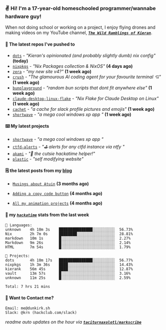 ### ✌️ Hi! I'm a 17-year-old homeschooled programmer/wannabe hardware guy!

When not doing school or working on a project, I enjoy flying drones and making videos on my YouTube channel, [**_`The Wild Ramblings of Kieran`_**](https://youtube.com/@kieran.rambles).

#### 👷 The latest repos I've pushed to

- [`dots`](https://github.com/taciturnaxolotl/dots) - _"Kieran's opinionated (and probably slightly dumb) nix config"_ **(today)**
- [`nixpkgs`](https://github.com/NixOS/nixpkgs) - _"Nix Packages collection & NixOS"_ **(4 days ago)**
- [`zera`](https://github.com/taciturnaxolotl/zera) - _"my new site v4?"_ **(1 week ago)**
- [`crush`](https://github.com/charmbracelet/crush) - _"The glamourous AI coding agent for your favourite terminal 💘"_ **(1 week ago)**
- [`bunplayground`](https://github.com/taciturnaxolotl/bunplayground) - _"random bun scripts that dont fit anywhere else"_ **(1 week ago)**
- [`claude-desktop-linux-flake`](https://github.com/k3d3/claude-desktop-linux-flake) - _"Nix Flake for Claude Desktop on Linux"_ **(1 week ago)**
- [`cachet`](https://github.com/taciturnaxolotl/cachet) - _"a cache for slack profile pictures and emojis"_ **(1 week ago)**
- [`shortwave`](https://github.com/taciturnaxolotl/shortwave) - _"a mega cool windows xp app "_ **(1 week ago)**

#### ⌨️ My latest projects

- [`shortwave`](https://github.com/taciturnaxolotl/shortwave) - _"a mega cool windows xp app "_
- [`ctfd-alerts`](https://github.com/taciturnaxolotl/ctfd-alerts) - _"⛳ alerts for any ctfd instance via ntfy "_
- [`akami`](https://github.com/taciturnaxolotl/akami) - _"🌷 the cutsie hackatime helper!"_
- [`plastic`](https://github.com/taciturnaxolotl/plastic) - _"self modifying website"_

#### 🗒️ the latest posts from my [blog](https://dunkirk.sh)

- [`Musings about Atuin`](https://dunkirk.sh/blog/atuin/) **(3 months ago)**

- [`Adding a copy code button`](https://dunkirk.sh/blog/adding-a-copy-button/) **(4 months ago)**

- [`All my animation projects`](https://dunkirk.sh/blog/my-animations/) **(4 months ago)**



#### 📡 my [_`hackatime`_](https://waka.hackclub.com) stats from the last week

```text
💾 Languages:
unknown    4h 10m 3s    ███████████████░░░░░░░░░░  56.73%
Nix        2h 7m 0s     ████████░░░░░░░░░░░░░░░░░  28.81%
markdown   10m 1s       █░░░░░░░░░░░░░░░░░░░░░░░░  2.27%
Markdown   9m 26s       █░░░░░░░░░░░░░░░░░░░░░░░░  2.14%
HTML       7m 54s       █░░░░░░░░░░░░░░░░░░░░░░░░  1.79%

💼 Projects:
dots       4h 10m 17s   ███████████████░░░░░░░░░░  56.77%
nixpkgs    1h 3m 36s    ████░░░░░░░░░░░░░░░░░░░░░  14.43%
kierank    56m 45s      ████░░░░░░░░░░░░░░░░░░░░░  12.87%
vault      13m 57s      █░░░░░░░░░░░░░░░░░░░░░░░░  3.16%
unknown    11m 25s      █░░░░░░░░░░░░░░░░░░░░░░░░  2.59%

Total: 7 hrs 21 mins
```

#### 📮 Want to Contact me?

```text
Email: me@dunkirk.sh
Slack: @krn (hackclub.com/slack)
```

_readme auto updates on the hour via [**`taciturnaxolotl/markscribe`**](https://github.com/taciturnaxolotl/markscribe)_
